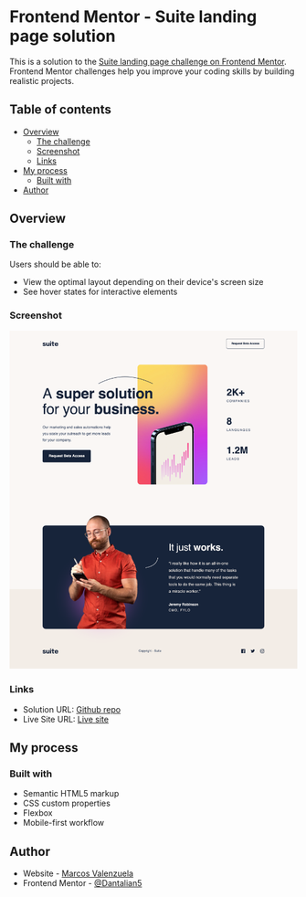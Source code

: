 # Frontend Mentor - Suite landing page solution

This is a solution to the [Suite landing page challenge on Frontend Mentor](https://www.frontendmentor.io/challenges/suite-landing-page-tj_eaU-Ra). Frontend Mentor challenges help you improve your coding skills by building realistic projects.

## Table of contents

- [Overview](#overview)
  - [The challenge](#the-challenge)
  - [Screenshot](#screenshot)
  - [Links](#links)
- [My process](#my-process)
  - [Built with](#built-with)
- [Author](#author)

## Overview

### The challenge

Users should be able to:

- View the optimal layout depending on their device's screen size
- See hover states for interactive elements

### Screenshot

![](./screenshot.jpg)

### Links

- Solution URL: [Github repo](https://github.com/Dantalian5/suite-landing-page.git)
- Live Site URL: [Live site](https://dantalian5.github.io/suite-landing-page/)

## My process

### Built with

- Semantic HTML5 markup
- CSS custom properties
- Flexbox
- Mobile-first workflow

## Author

- Website - [Marcos Valenzuela]()
- Frontend Mentor - [@Dantalian5](https://www.frontendmentor.io/profile/Dantalian5)
